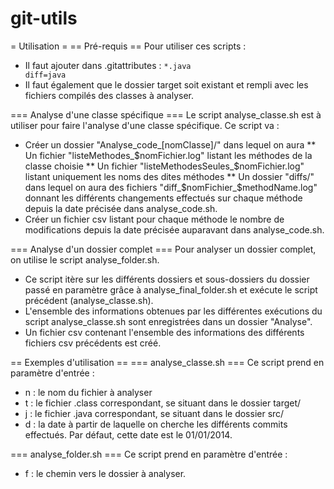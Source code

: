 # git-utils

= Utilisation =
== Pré-requis ==
Pour utiliser ces scripts :
* Il faut ajouter dans .gitattributes : <code>*.java diff=java</code>
* Il faut également que le dossier target soit existant et rempli avec les fichiers compilés des classes à analyser.

=== Analyse d'une classe spécifique ===
Le script analyse_classe.sh est à utiliser pour faire l'analyse d'une classe spécifique. Ce script va :
* Créer un dossier "Analyse_code_[nomClasse]/" dans lequel on aura
** Un fichier "listeMethodes_$nomFichier.log" listant les méthodes de la classe choisie
** Un fichier "listeMethodesSeules_$nomFichier.log" listant uniquement les noms des dites méthodes
** Un dossier "diffs/" dans lequel on aura des fichiers "diff_$nomFichier_$methodName.log" donnant les différents changements effectués sur chaque méthode depuis la date précisée dans analyse_code.sh.
* Créer un fichier csv listant pour chaque méthode le nombre de modifications depuis la date précisée auparavant dans analyse_code.sh.

=== Analyse d'un dossier complet ===
Pour analyser un dossier complet, on utilise le script analyse_folder.sh.
* Ce script itère sur les différents dossiers et sous-dossiers du dossier passé en paramètre grâce à analyse_final_folder.sh  et exécute le script précédent (analyse_classe.sh).
* L'ensemble des informations obtenues par les différentes exécutions du script analyse_classe.sh sont enregistrées dans un dossier "Analyse".
* Un fichier csv contenant l'ensemble des informations des différents fichiers csv précédents est créé.

== Exemples d'utilisation ==
=== analyse_classe.sh ===
Ce script prend en paramètre d'entrée :
* n : le nom du fichier à analyser
* t : le fichier .class correspondant, se situant dans le dossier target/
* j : le fichier .java correspondant, se situant dans le dossier src/
* d : la date à partir de laquelle on cherche les différents commits effectués. Par défaut, cette date est le 01/01/2014.

=== analyse_folder.sh ===
Ce script prend en paramètre d'entrée :
* f : le chemin vers le dossier à analyser.
